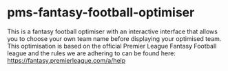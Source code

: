 # pms-fantasy-football-optimiser
This is a fantasy football optimiser with an interactive interface that allows you to choose your own team name before displaying your optimised team. This optimisation is based on the official Premier League Fantasy Football league and the rules we are adhering to can be found here: https://fantasy.premierleague.com/a/help
